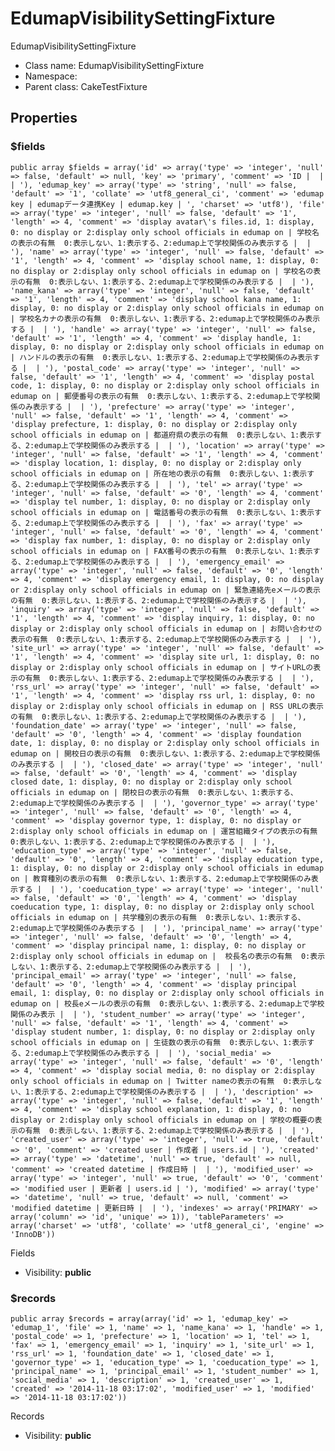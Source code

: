 EdumapVisibilitySettingFixture
===============

EdumapVisibilitySettingFixture




* Class name: EdumapVisibilitySettingFixture
* Namespace: 
* Parent class: CakeTestFixture





Properties
----------


### $fields

    public array $fields = array('id' => array('type' => 'integer', 'null' => false, 'default' => null, 'key' => 'primary', 'comment' => 'ID |  |  | '), 'edumap_key' => array('type' => 'string', 'null' => false, 'default' => '1', 'collate' => 'utf8_general_ci', 'comment' => 'edumap key | edumapデータ連携Key | edumap.key | ', 'charset' => 'utf8'), 'file' => array('type' => 'integer', 'null' => false, 'default' => '1', 'length' => 4, 'comment' => 'display avatar\'s files.id, 1: display, 0: no display or 2:display only school officials in edumap on | 学校名の表示の有無  0:表示しない、1:表示する、2:edumap上で学校関係のみ表示する |  | '), 'name' => array('type' => 'integer', 'null' => false, 'default' => '1', 'length' => 4, 'comment' => 'display school name, 1: display, 0: no display or 2:display only school officials in edumap on | 学校名の表示の有無  0:表示しない、1:表示する、2:edumap上で学校関係のみ表示する |  | '), 'name_kana' => array('type' => 'integer', 'null' => false, 'default' => '1', 'length' => 4, 'comment' => 'display school kana name, 1: display, 0: no display or 2:display only school officials in edumap on | 学校名カナの表示の有無  0:表示しない、1:表示する、2:edumap上で学校関係のみ表示する |  | '), 'handle' => array('type' => 'integer', 'null' => false, 'default' => '1', 'length' => 4, 'comment' => 'display handle, 1: display, 0: no display or 2:display only school officials in edumap on | ハンドルの表示の有無  0:表示しない、1:表示する、2:edumap上で学校関係のみ表示する |  | '), 'postal_code' => array('type' => 'integer', 'null' => false, 'default' => '1', 'length' => 4, 'comment' => 'display postal code, 1: display, 0: no display or 2:display only school officials in edumap on | 郵便番号の表示の有無  0:表示しない、1:表示する、2:edumap上で学校関係のみ表示する |  | '), 'prefecture' => array('type' => 'integer', 'null' => false, 'default' => '1', 'length' => 4, 'comment' => 'display prefecture, 1: display, 0: no display or 2:display only school officials in edumap on | 都道府県の表示の有無  0:表示しない、1:表示する、2:edumap上で学校関係のみ表示する |  | '), 'location' => array('type' => 'integer', 'null' => false, 'default' => '1', 'length' => 4, 'comment' => 'display location, 1: display, 0: no display or 2:display only school officials in edumap on | 所在地の表示の有無  0:表示しない、1:表示する、2:edumap上で学校関係のみ表示する |  | '), 'tel' => array('type' => 'integer', 'null' => false, 'default' => '0', 'length' => 4, 'comment' => 'display tel number, 1: display, 0: no display or 2:display only school officials in edumap on | 電話番号の表示の有無  0:表示しない、1:表示する、2:edumap上で学校関係のみ表示する |  | '), 'fax' => array('type' => 'integer', 'null' => false, 'default' => '0', 'length' => 4, 'comment' => 'display fax number, 1: display, 0: no display or 2:display only school officials in edumap on | FAX番号の表示の有無  0:表示しない、1:表示する、2:edumap上で学校関係のみ表示する |  | '), 'emergency_email' => array('type' => 'integer', 'null' => false, 'default' => '0', 'length' => 4, 'comment' => 'display emergency email, 1: display, 0: no display or 2:display only school officials in edumap on | 緊急連絡先eメールの表示の有無  0:表示しない、1:表示する、2:edumap上で学校関係のみ表示する |  | '), 'inquiry' => array('type' => 'integer', 'null' => false, 'default' => '1', 'length' => 4, 'comment' => 'display inquiry, 1: display, 0: no display or 2:display only school officials in edumap on | お問い合わせの表示の有無  0:表示しない、1:表示する、2:edumap上で学校関係のみ表示する |  | '), 'site_url' => array('type' => 'integer', 'null' => false, 'default' => '1', 'length' => 4, 'comment' => 'display site url, 1: display, 0: no display or 2:display only school officials in edumap on | サイトURLの表示の有無  0:表示しない、1:表示する、2:edumap上で学校関係のみ表示する |  | '), 'rss_url' => array('type' => 'integer', 'null' => false, 'default' => '1', 'length' => 4, 'comment' => 'display rss url, 1: display, 0: no display or 2:display only school officials in edumap on | RSS URLの表示の有無  0:表示しない、1:表示する、2:edumap上で学校関係のみ表示する |  | '), 'foundation_date' => array('type' => 'integer', 'null' => false, 'default' => '0', 'length' => 4, 'comment' => 'display foundation date, 1: display, 0: no display or 2:display only school officials in edumap on | 開校日の表示の有無  0:表示しない、1:表示する、2:edumap上で学校関係のみ表示する |  | '), 'closed_date' => array('type' => 'integer', 'null' => false, 'default' => '0', 'length' => 4, 'comment' => 'display closed date, 1: display, 0: no display or 2:display only school officials in edumap on | 閉校日の表示の有無  0:表示しない、1:表示する、2:edumap上で学校関係のみ表示する |  | '), 'governor_type' => array('type' => 'integer', 'null' => false, 'default' => '0', 'length' => 4, 'comment' => 'display governor type, 1: display, 0: no display or 2:display only school officials in edumap on | 運営組織タイプの表示の有無  0:表示しない、1:表示する、2:edumap上で学校関係のみ表示する |  | '), 'education_type' => array('type' => 'integer', 'null' => false, 'default' => '0', 'length' => 4, 'comment' => 'display education type, 1: display, 0: no display or 2:display only school officials in edumap on | 教育種別の表示の有無  0:表示しない、1:表示する、2:edumap上で学校関係のみ表示する |  | '), 'coeducation_type' => array('type' => 'integer', 'null' => false, 'default' => '0', 'length' => 4, 'comment' => 'display coeducation type, 1: display, 0: no display or 2:display only school officials in edumap on | 共学種別の表示の有無  0:表示しない、1:表示する、2:edumap上で学校関係のみ表示する |  | '), 'principal_name' => array('type' => 'integer', 'null' => false, 'default' => '0', 'length' => 4, 'comment' => 'display principal name, 1: display, 0: no display or 2:display only school officials in edumap on |  校長名の表示の有無  0:表示しない、1:表示する、2:edumap上で学校関係のみ表示する |  | '), 'principal_email' => array('type' => 'integer', 'null' => false, 'default' => '0', 'length' => 4, 'comment' => 'display principal email, 1: display, 0: no display or 2:display only school officials in edumap on | 校長eメールの表示の有無  0:表示しない、1:表示する、2:edumap上で学校関係のみ表示 |  | '), 'student_number' => array('type' => 'integer', 'null' => false, 'default' => '1', 'length' => 4, 'comment' => 'display student number, 1: display, 0: no display or 2:display only school officials in edumap on | 生徒数の表示の有無  0:表示しない、1:表示する、2:edumap上で学校関係のみ表示する |  | '), 'social_media' => array('type' => 'integer', 'null' => false, 'default' => '0', 'length' => 4, 'comment' => 'display social media, 0: no display or 2:display only school officials in edumap on | Twitter nameの表示の有無  0:表示しない、1:表示する、2:edumap上で学校関係のみ表示する |  | '), 'description' => array('type' => 'integer', 'null' => false, 'default' => '1', 'length' => 4, 'comment' => 'display school explanation, 1: display, 0: no display or 2:display only school officials in edumap on | 学校の概要の表示の有無  0:表示しない、1:表示する、2:edumap上で学校関係のみ表示する |  | '), 'created_user' => array('type' => 'integer', 'null' => true, 'default' => '0', 'comment' => 'created user | 作成者 | users.id | '), 'created' => array('type' => 'datetime', 'null' => true, 'default' => null, 'comment' => 'created datetime | 作成日時 |  | '), 'modified_user' => array('type' => 'integer', 'null' => true, 'default' => '0', 'comment' => 'modified user | 更新者 | users.id | '), 'modified' => array('type' => 'datetime', 'null' => true, 'default' => null, 'comment' => 'modified datetime | 更新日時 |  | '), 'indexes' => array('PRIMARY' => array('column' => 'id', 'unique' => 1)), 'tableParameters' => array('charset' => 'utf8', 'collate' => 'utf8_general_ci', 'engine' => 'InnoDB'))

Fields



* Visibility: **public**


### $records

    public array $records = array(array('id' => 1, 'edumap_key' => 'edumap_1', 'file' => 1, 'name' => 1, 'name_kana' => 1, 'handle' => 1, 'postal_code' => 1, 'prefecture' => 1, 'location' => 1, 'tel' => 1, 'fax' => 1, 'emergency_email' => 1, 'inquiry' => 1, 'site_url' => 1, 'rss_url' => 1, 'foundation_date' => 1, 'closed_date' => 1, 'governor_type' => 1, 'education_type' => 1, 'coeducation_type' => 1, 'principal_name' => 1, 'principal_email' => 1, 'student_number' => 1, 'social_media' => 1, 'description' => 1, 'created_user' => 1, 'created' => '2014-11-18 03:17:02', 'modified_user' => 1, 'modified' => '2014-11-18 03:17:02'))

Records



* Visibility: **public**



